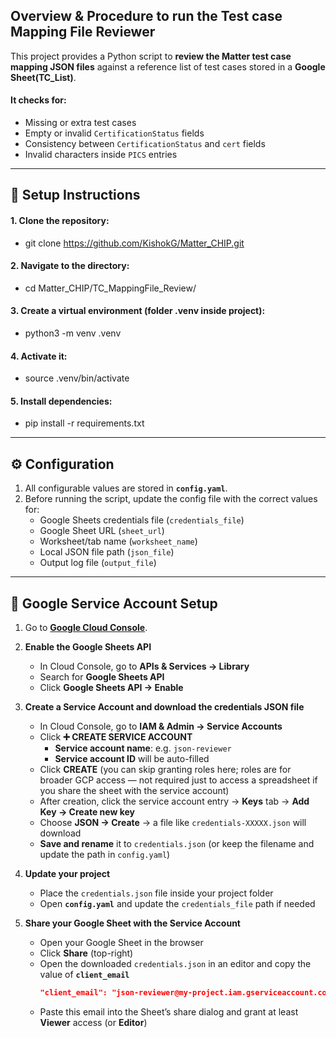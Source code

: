 ## Overview & Procedure to run the Test case Mapping File Reviewer

This project provides a Python script to **review the Matter test case mapping JSON files** against a reference list of test cases stored in a **Google Sheet(TC_List)**.  

#### It checks for:
- Missing or extra test cases
- Empty or invalid `CertificationStatus` fields
- Consistency between `CertificationStatus` and `cert` fields
- Invalid characters inside `PICS` entries

---

## 🚀 Setup Instructions

#### 1. Clone the repository: 
- git clone https://github.com/KishokG/Matter_CHIP.git

#### 2. Navigate to the directory:
- cd Matter_CHIP/TC_MappingFile_Review/

#### 3. Create a virtual environment (folder .venv inside project):
- python3 -m venv .venv

#### 4. Activate it:
- source .venv/bin/activate

#### 5. Install dependencies:
- pip install -r requirements.txt

---

## ⚙️ Configuration

1. All configurable values are stored in **`config.yaml`**.  
2. Before running the script, update the config file with the correct values for:  
   - Google Sheets credentials file (`credentials_file`)  
   - Google Sheet URL (`sheet_url`)  
   - Worksheet/tab name (`worksheet_name`)  
   - Local JSON file path (`json_file`)  
   - Output log file (`output_file`)  

---

## 🔑 Google Service Account Setup

1. Go to **[Google Cloud Console](https://console.cloud.google.com/)**.  

2. **Enable the Google Sheets API**  
   - In Cloud Console, go to **APIs & Services → Library**  
   - Search for **Google Sheets API**  
   - Click **Google Sheets API → Enable**  

3. **Create a Service Account and download the credentials JSON file**  
   - In Cloud Console, go to **IAM & Admin → Service Accounts**  
   - Click **➕ CREATE SERVICE ACCOUNT**  
     - **Service account name**: e.g. `json-reviewer`  
     - **Service account ID** will be auto-filled  
   - Click **CREATE** (you can skip granting roles here; roles are for broader GCP access — not required just to access a spreadsheet if you share the sheet with the service account)  
   - After creation, click the service account entry → **Keys** tab → **Add Key → Create new key**  
   - Choose **JSON → Create** → a file like `credentials-XXXXX.json` will download  
   - **Save and rename** it to `credentials.json` (or keep the filename and update the path in `config.yaml`)  

4. **Update your project**  
   - Place the `credentials.json` file inside your project folder  
   - Open **`config.yaml`** and update the `credentials_file` path if needed  

5. **Share your Google Sheet with the Service Account**  
   - Open your Google Sheet in the browser  
   - Click **Share** (top-right)  
   - Open the downloaded `credentials.json` in an editor and copy the value of **`client_email`**  
     ```json
     "client_email": "json-reviewer@my-project.iam.gserviceaccount.com"
     ```  
   - Paste this email into the Sheet’s share dialog and grant at least **Viewer** access (or **Editor**)  


